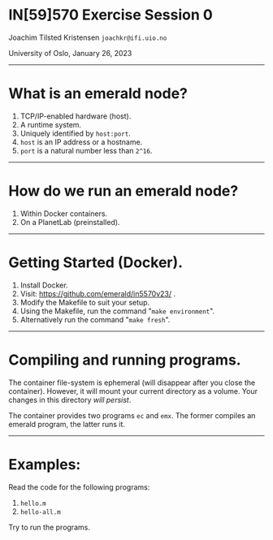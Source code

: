 
# IN[59]570 Exercise Session 0

Joachim Tilsted Kristensen
`joachkr@ifi.uio.no`

University of Oslo,
January 26, 2023

---

# What is an emerald node?

1. TCP/IP-enabled hardware (host).
2. A runtime system.
3. Uniquely identified by `host:port`.
4. `host` is an IP address or a hostname.
5. `port` is a natural number less than `2^16`.

---

# How do we run an emerald node?

1. Within Docker containers.
2. On a PlanetLab (preinstalled).

---

# Getting Started (Docker).

1. Install Docker.
2. Visit: https://github.com/emerald/in5570v23/ .
3. Modify the Makefile to suit your setup.
4. Using the Makefile, run the command "`make environment`".
5. Alternatively run the command "`make fresh`".

---

# Compiling and running programs.

The container file-system is ephemeral (will disappear after you close the
container). However, it will mount your current directory as a volume. Your
changes in this directory _will persist_.

The container provides two programs `ec` and `emx`. The former compiles an
emerald program, the latter runs it.

---

# Examples:

Read the code for the following programs:

1. `hello.m`
2. `hello-all.m`

Try to run the programs.

